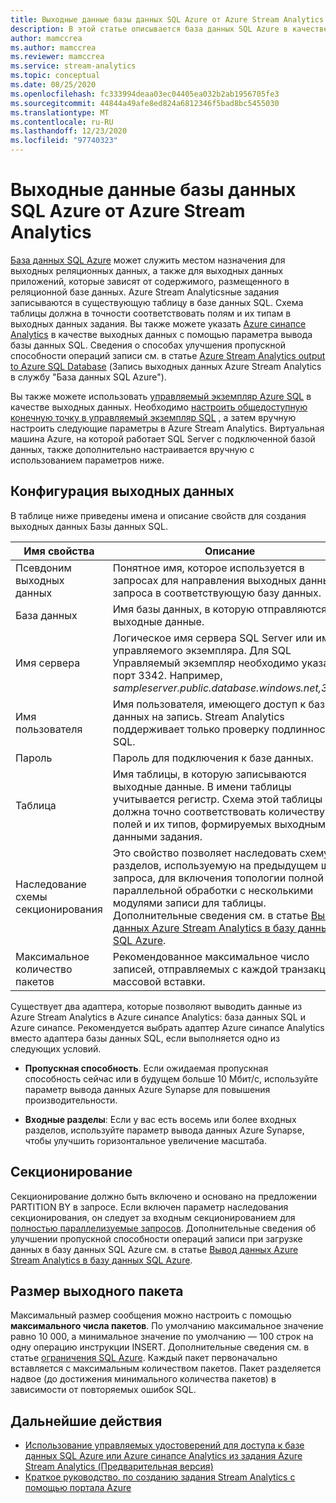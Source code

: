 ```yaml
---
title: Выходные данные базы данных SQL Azure от Azure Stream Analytics
description: В этой статье описывается база данных SQL Azure в качестве результата для Azure Stream Analytics.
author: mamccrea
ms.author: mamccrea
ms.reviewer: mamccrea
ms.service: stream-analytics
ms.topic: conceptual
ms.date: 08/25/2020
ms.openlocfilehash: fc333994deaa03ec04405ea032b2ab1956705fe3
ms.sourcegitcommit: 44844a49afe8ed824a6812346f5bad8bc5455030
ms.translationtype: MT
ms.contentlocale: ru-RU
ms.lasthandoff: 12/23/2020
ms.locfileid: "97740323"
---
```

# <a name="azure-sql-database-output-from-azure-stream-analytics"></a>Выходные данные базы данных SQL Azure от Azure Stream Analytics

[База данных SQL Azure](https://azure.microsoft.com/services/sql-database/) может служить местом назначения для выходных реляционных данных, а также для выходных данных приложений, которые зависят от содержимого, размещенного в реляционной базе данных. Azure Stream Analyticsные задания записываются в существующую таблицу в базе данных SQL. Схема таблицы должна в точности соответствовать полям и их типам в выходных данных задания. Вы также можете указать [Azure синапсе Analytics](https://azure.microsoft.com/documentation/services/sql-data-warehouse/) в качестве выходных данных с помощью параметра вывода базы данных SQL. Сведения о способах улучшения пропускной способности операций записи см. в статье [Azure Stream Analytics output to Azure SQL Database](stream-analytics-sql-output-perf.md) (Запись выходных данных Azure Stream Analytics в службу "База данных SQL Azure").

Вы также можете использовать [управляемый экземпляр Azure SQL](../azure-sql/managed-instance/sql-managed-instance-paas-overview.md) в качестве выходных данных. Необходимо [настроить общедоступную конечную точку в управляемый экземпляр SQL](../azure-sql/managed-instance/public-endpoint-configure.md) , а затем вручную настроить следующие параметры в Azure Stream Analytics. Виртуальная машина Azure, на которой работает SQL Server с подключенной базой данных, также дополнительно настраивается вручную с использованием параметров ниже.

## <a name="output-configuration"></a>Конфигурация выходных данных

В таблице ниже приведены имена и описание свойств для создания выходных данных Базы данных SQL.

| Имя свойства | Описание |
| --- | --- |
| Псевдоним выходных данных |Понятное имя, которое используется в запросах для направления выходных данных запроса в соответствующую базу данных. |
| База данных | Имя базы данных, в которую отправляются выходные данные. |
| Имя сервера | Логическое имя сервера SQL Server или имя управляемого экземпляра. Для SQL Управляемый экземпляр необходимо указать порт 3342. Например, *sampleserver.public.database.windows.net,3342* |
| Имя пользователя | Имя пользователя, имеющего доступ к базе данных на запись. Stream Analytics поддерживает только проверку подлинности SQL. |
| Пароль | Пароль для подключения к базе данных. |
| Таблица | Имя таблицы, в которую записываются выходные данные. В имени таблицы учитывается регистр. Схема этой таблицы должна точно соответствовать количеству полей и их типов, формируемых выходными данными задания. |
|Наследование схемы секционирования| Это свойство позволяет наследовать схему разделов, используемую на предыдущем шаге запроса, для включения топологии полной параллельной обработки с несколькими модулями записи для таблицы. Дополнительные сведения см. в статье [Вывод данных Azure Stream Analytics в базу данных SQL Azure](stream-analytics-sql-output-perf.md).|
|Максимальное количество пакетов| Рекомендованное максимальное число записей, отправляемых с каждой транзакцией массовой вставки.|

Существует два адаптера, которые позволяют выводить данные из Azure Stream Analytics в Azure синапсе Analytics: база данных SQL и Azure синапсе. Рекомендуется выбрать адаптер Azure синапсе Analytics вместо адаптера базы данных SQL, если выполняется одно из следующих условий.

* **Пропускная способность**. Если ожидаемая пропускная способность сейчас или в будущем больше 10 Мбит/с, используйте параметр вывода данных Azure Synapse для повышения производительности.

* **Входные разделы**: Если у вас есть восемь или более входных разделов, используйте параметр вывода данных Azure Synapse, чтобы улучшить горизонтальное увеличение масштаба.

## <a name="partitioning"></a>Секционирование

Секционирование должно быть включено и основано на предложении PARTITION BY в запросе. Если включен параметр наследования секционирования, он следует за входным секционированием для [полностью параллелизуемые запросов](stream-analytics-scale-jobs.md). Дополнительные сведения об улучшении пропускной способности операций записи при загрузке данных в базу данных SQL Azure см. в статье [Вывод данных Azure Stream Analytics в базу данных SQL Azure](stream-analytics-sql-output-perf.md).

## <a name="output-batch-size"></a>Размер выходного пакета

Максимальный размер сообщения можно настроить с помощью **максимального числа пакетов**. По умолчанию максимальное значение равно 10 000, а минимальное значение по умолчанию — 100 строк на одну операцию инструкции INSERT. Дополнительные сведения см. в статье [ограничения SQL Azure](../azure-sql/database/resource-limits-logical-server.md). Каждый пакет первоначально вставляется с максимальным количеством пакетов. Пакет разделяется надвое (до достижения минимального количества пакетов) в зависимости от повторяемых ошибок SQL.

## <a name="next-steps"></a>Дальнейшие действия

* [Использование управляемых удостоверений для доступа к базе данных SQL Azure или Azure синапсе Analytics из задания Azure Stream Analytics (Предварительная версия)](sql-database-output-managed-identity.md)
* [Краткое руководство. по созданию задания Stream Analytics с помощью портала Azure](stream-analytics-quick-create-portal.md)